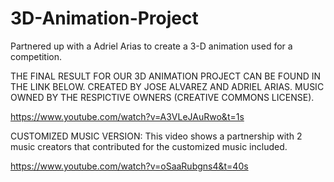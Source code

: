 # 3D-Animation-Project
Partnered up with a Adriel Arias to create a 3-D animation used for a competition.


THE FINAL RESULT FOR OUR 3D ANIMATION PROJECT CAN BE FOUND IN THE LINK BELOW.
CREATED BY JOSE ALVAREZ AND ADRIEL ARIAS.
MUSIC OWNED BY THE RESPICTIVE OWNERS (CREATIVE COMMONS LICENSE).

https://www.youtube.com/watch?v=A3VLeJAuRwo&t=1s

CUSTOMIZED MUSIC VERSION:
This video shows a partnership with 2 music creators that contributed for the customized music included.

https://www.youtube.com/watch?v=oSaaRubgns4&t=40s
